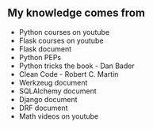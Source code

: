 ## My knowledge comes from

- Python courses on youtube
- Flask courses on youtube
- Flask document
- Python PEPs
- Python tricks the book - Dan Bader
- Clean Code - Robert C. Martin
- Werkzeug document
- SQLAlchemy document
- Django document
- DRF document
- Math videos on youtube
